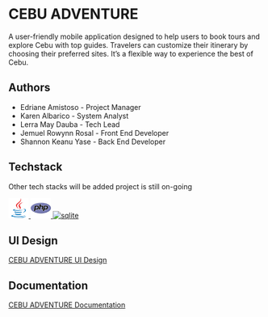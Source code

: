 # CEBU ADVENTURE
A user-friendly mobile application designed to help users to book tours and explore Cebu with top guides. Travelers can customize their itinerary by choosing their preferred sites. It’s a flexible way to experience the best of Cebu.

## Authors
- Edriane Amistoso - Project Manager
- Karen Albarico - System Analyst
- Lerra May Dauba - Tech Lead
- Jemuel Rowynn Rosal - Front End Developer
- Shannon Keanu Yase - Back End Developer

## Techstack
Other tech stacks will be added project is still on-going

<p align="left"> <a href="https://www.java.com" target="_blank" rel="noreferrer"> <img src="https://raw.githubusercontent.com/devicons/devicon/master/icons/java/java-original.svg" alt="java" width="40" height="40"/> </a> <a href="https://www.php.net" target="_blank" rel="noreferrer"> <img src="https://raw.githubusercontent.com/devicons/devicon/master/icons/php/php-original.svg" alt="php" width="40" height="40"/> </a> <a href="https://www.sqlite.org/" target="_blank" rel="noreferrer"> <img src="https://www.vectorlogo.zone/logos/sqlite/sqlite-icon.svg" alt="sqlite" width="40" height="40"/> </a> </p>

## UI Design
[CEBU ADVENTURE UI Design](https://www.figma.com/design/EshTFU7QRp1OWOvWbF5EM6/Cebu-Adventure-Mobile?node-id=0-1&node-type=canvas&t=ako8TrYWte27fcpb-0)

## Documentation
[CEBU ADVENTURE Documentation](https://docs.google.com/document/d/16XHVu9nXmf7HR8WIw9QFyVXiCjpYHEsNIz10WJAt5rQ/edit?tab=t.0)

